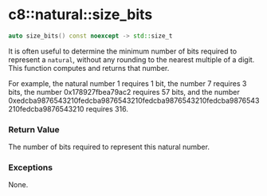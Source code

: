# c8::natural::size\_bits #

```cpp
auto size_bits() const noexcept -> std::size_t
```

It is often useful to determine the minimum number of bits required to represent a `natural`, without any rounding to the nearest multiple of a digit.  This function computes and returns that number.

For example, the natural number 1 requires 1 bit, the number 7 requires 3 bits, the number 0x178927fbea79ac2 requires 57 bits, and the number 0xedcba9876543210fedcba9876543210fedcba9876543210fedcba9876543210fedcba9876543210 requires 316.

### Return Value ###

The number of bits required to represent this natural number.

### Exceptions ###

None.
